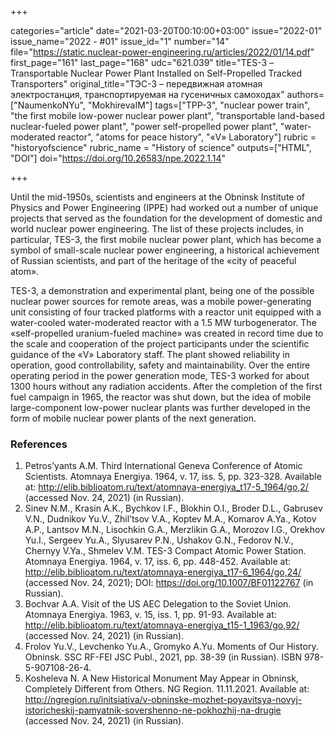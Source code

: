 +++

categories="article"
date="2021-03-20T00:10:00+03:00"
issue="2022-01"
issue_name="2022 - #01"
issue_id="1"
number="14"
file="https://static.nuclear-power-engineering.ru/articles/2022/01/14.pdf"
first_page="161"
last_page="168"
udc="621.039"
title="TES-3 –Transportable Nuclear Power Plant Installed on Self-Propelled Tracked Transporters"
original_title="ТЭС-3 – передвижная атомная электростанция, транспортируемая на гусеничных самоходах"
authors=["NaumenkoNYu", "MokhirevaIM"]
tags=["TPP-3", "nuclear power train", "the first mobile low-power nuclear power plant", "transportable land-based nuclear-fueled power plant", "power self-propelled power plant", "water-moderated reactor", "atoms for peace history", "«V» Laboratory"]
rubric = "historyofscience"
rubric_name = "History of science"
outputs=["HTML", "DOI"]
doi="https://doi.org/10.26583/npe.2022.1.14"

+++

Until the mid-1950s, scientists and engineers at the Obninsk Institute of Physics and Power Engineering (IPPE) had worked out a number of unique projects that served as the foundation for the development of domestic and world nuclear power engineering. The list of these projects includes, in particular, TES-3, the first mobile nuclear power plant, which has become a symbol of small-scale nuclear power engineering, a historical achievement of Russian scientists, and part of the heritage of the «city of peaceful atom».

TES-3, a demonstration and experimental plant, being one of the possible nuclear power sources for remote areas, was a mobile power-generating unit consisting of four tracked platforms with a reactor unit equipped with a water-cooled water-moderated reactor with a 1.5 MW turbogenerator. The «self-propelled uranium-fueled machine» was created in record time due to the scale and cooperation of the project participants under the scientific guidance of the «V» Laboratory staff. The plant showed reliability in operation, good controllability, safety and maintainability. Over the entire operating period in the power generation mode, TES-3 worked for about 1300 hours without any radiation accidents. After the completion of the first fuel campaign in 1965, the reactor was shut down, but the idea of mobile large-component low-power nuclear plants was further developed in the form of mobile nuclear power plants of the next generation.

### References

1. Petros’yants A.M. Third International Geneva Conference of Atomic Scientists. Atomnaya Energiya. 1964, v. 17, iss. 5, pp. 323-328. Available at: http://elib.biblioatom.ru/text/atomnaya-energiya_t17-5_1964/go,2/ (accessed Nov. 24, 2021) (in Russian).
2. Sinev N.M., Krasin A.K., Bychkov I.F., Blokhin O.I., Broder D.L., Gabrusev V.N., Dudnikov Yu.V., Zhil’tsov V.A., Koptev M.A., Komarov A.Ya., Kotov A.P., Lantsov M.N., Lisochkin G.A., Merzlikin G.A., Morozov I.G., Orekhov Yu.I., Sergeev Yu.A., Slyusarev P.N., Ushakov G.N., Fedorov N.V., Chernyy V.Ya., Shmelev V.M. TES-3 Compact Atomic Power Station. Atomnaya Energiya. 1964, v. 17, iss. 6, pp. 448-452. Available at: http://elib.biblioatom.ru/text/atomnaya-energiya_t17-6_1964/go,24/ (accessed Nov. 24, 2021); DOI: https://doi.org/10.1007/BF01122767 (in Russian).
3. Bochvar A.A. Visit of the US AEC Delegation to the Soviet Union. Atomnaya Energiya. 1963, v. 15, iss. 1, pp. 91-93. Available at: http://elib.biblioatom.ru/text/atomnaya-energiya_t15-1_1963/go,92/ (accessed Nov. 24, 2021) (in Russian).
4. Frolov Yu.V., Levchenko Yu.A., Gromyko A.Yu. Moments of Our History. Obninsk. SSC RF-FEI JSC Publ., 2021, pp. 38-39 (in Russian). ISBN 978-5-907108-26-4.
5. Kosheleva N. A New Historical Monument May Appear in Obninsk, Completely Different from Others. NG Region. 11.11.2021. Available at: http://ngregion.ru/initsiativa/v-obninske-mozhet-poyavitsya-novyj-istoricheskij-pamyatnik-sovershenno-ne-pokhozhij-na-drugie (accessed Nov. 24, 2021) (in Russian).